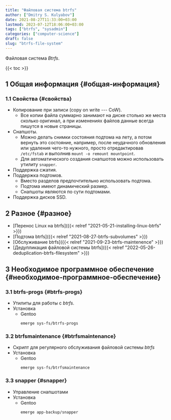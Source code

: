 ```yaml
---
title: "Файловая система btrfs"
author: ["Dmitry S. Kulyabov"]
date: 2021-08-27T11:33:00+03:00
lastmod: 2023-07-12T18:06:00+03:00
tags: ["btrfs", "sysadmin"]
categories: ["computer-science"]
draft: false
slug: "btrfs-file-system"
---
```


Файловая система _Btrfs_.

<!--more-->

{{< toc >}}


## <span class="section-num">1</span> Общая информация {#общая-информация}


### <span class="section-num">1.1</span> Свойства {#свойства}

-   Копирование при записи (copy on write --- CoW).
    -   Все копии файла суммарно занимают на диске столько же места сколько оригинал, а при изменениях файлов данные всегда пишутся в новые страницы.
-   Снапшоты.
    -   Можно делать снимки состояния подтома на лету, а потом вернуть это состояние, например, после неудачного обновления или удаления чего-то нужного, просто отредактировав `/etc/fstab` и выполнив `mount -o remount mountpoint`.
    -   Для автоматического создания снапшотов можно использовать утилиту `snapper`.
-   Поддержка сжатия.
-   Поддержка подтомов.
    -   Вместо разделов предпочтительно использовать подтома.
    -   Подтома имеют динамический размер.
    -   Снапшоты являются по сути подтомами.
-   Поддержка дисков SSD.


## <span class="section-num">2</span> Разное {#разное}

-   [Перенос Linux на btrfs]({{< relref "2021-05-21-installing-linux-btrfs" >}})
-   [Подтома btrfs]({{< relref "2021-08-27-btrfs-subvolumes" >}})
-   [Обслуживание btrfs]({{< relref "2021-09-23-btrfs-maintenence" >}})
-   [Дедупликация файловой системы btrfs]({{< relref "2022-05-26-deduplication-btrfs-filesystem" >}})


## <span class="section-num">3</span> Необходимое программное обеспечение {#необходимое-программное-обеспечение}


### <span class="section-num">3.1</span> btrfs-progs {#btrfs-progs}

-   Утилиты для работы с _btrfs_.
-   Установка
    -   Gentoo
        ```shell
        emerge sys-fs/btrfs-progs
        ```


### <span class="section-num">3.2</span> btrfsmaintenance {#btrfsmaintenance}

-   Скрипт для регулярного обслуживания файловой системы _btrfs_
-   Установка
    -   Gentoo
        ```shell
        emerge sys-fs/btrfsmaintenance
        ```


### <span class="section-num">3.3</span> snapper {#snapper}

-   Управление снапшотами
-   Установка
    -   Gentoo
        ```shell
        emerge app-backup/snapper
        ```
